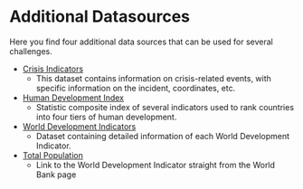# Additional Datasources

Here you find four additional data sources that can be used for several challenges.

 - [Crisis Indicators](Crisis%20Indicators)
    - This dataset contains information on crisis-related events, with specific information on the incident, coordinates, etc. 
 - [Human Development Index](Human%20Development%20Index)
    -  Statistic composite index of several indicators used to rank countries into four tiers of human development.
 - [World Development Indicators](World%20Development%20Indicators)
    -  Dataset containing detailed information of each World Development Indicator.
 - [Total Population](https://data.worldbank.org/indicator/SP.POP.TOTL)
    - Link to the World Development Indicator straight from the World Bank page
 
